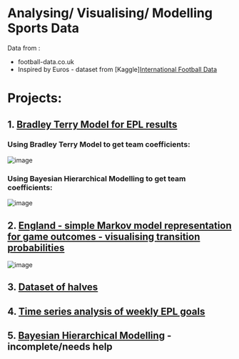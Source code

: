 # Analysing/ Visualising/ Modelling Sports Data 

Data from :
* football-data.co.uk
* Inspired by Euros - dataset from [Kaggle][International Football Data](https://www.kaggle.com/datasets/martj42/international-football-results-from-1872-to-2017/data)

# Projects: 

## 1. [Bradley Terry Model for EPL results](https://rpubs.com/jojorabbit1/1228833)

### Using Bradley Terry Model to get team coefficients: 
![image](https://github.com/user-attachments/assets/fe7920fb-d957-49c0-bb12-e303168210e4)

### Using Bayesian Hierarchical Modelling to get team coefficients: 
![image](https://github.com/user-attachments/assets/ae88793c-29f2-4037-87e6-8a28347d450a)


## 2. [England - simple Markov model representation for game outcomes - visualising transition probabilities](https://www.kaggle.com/code/ianpetrustan/england-win-loss-draw)

![image](https://github.com/user-attachments/assets/2027d3a3-7085-407d-b1e1-e8f5b2e37799)

  
## 3. [Dataset of halves](https://www.kaggle.com/code/ianpetrustan/betting-on-halves-international-football-matches)
## 4. [Time series analysis of weekly EPL goals](https://github.com/ianian-dot/sports_data/blob/main/WeeklyGoalsTS.ipynb)
## 5. [Bayesian Hierarchical Modelling](https://github.com/ianian-dot/sports_data/tree/main/Bayesian%20Inference%20Notebook) - incomplete/needs help
